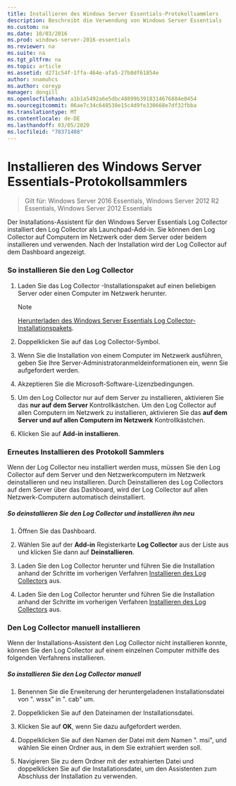 ```yaml
---
title: Installieren des Windows Server Essentials-Protokollsammlers
description: Beschreibt die Verwendung von Windows Server Essentials
ms.custom: na
ms.date: 10/03/2016
ms.prod: windows-server-2016-essentials
ms.reviewer: na
ms.suite: na
ms.tgt_pltfrm: na
ms.topic: article
ms.assetid: d271c54f-1ffa-464e-afa5-27b8df61854e
author: nnamuhcs
ms.author: coreyp
manager: dongill
ms.openlocfilehash: a1b1a5492a6e5dbc48899b3918314676884e0454
ms.sourcegitcommit: 06ae7c34c648538e15c4d9fe330668e7df32fbba
ms.translationtype: MT
ms.contentlocale: de-DE
ms.lasthandoff: 03/05/2020
ms.locfileid: "78371408"
---
```

# <a name="install-the-windows-server-essentials-log-collector"></a>Installieren des Windows Server Essentials-Protokollsammlers

>Gilt für: Windows Server 2016 Essentials, Windows Server 2012 R2 Essentials, Windows Server 2012 Essentials

Der Installations-Assistent für den Windows Server Essentials Log Collector installiert den Log Collector als Launchpad-Add-in. Sie können den Log Collector auf Computern im Netzwerk oder dem Server oder beidem installieren und verwenden. Nach der Installation wird der Log Collector auf dem Dashboard angezeigt.  
  
###  <a name="BKMK_ToInstall"></a>So installieren Sie den Log Collector  
  
1.  Laden Sie das Log Collector -Installationspaket auf einen beliebigen Server oder einen Computer im Netzwerk herunter.  
  
    > [!NOTE]
    > [Herunterladen des Windows Server Essentials Log Collector-Installationspakets](https://www.microsoft.com/download/details.aspx?id=34821).  
  
2.  Doppelklicken Sie auf das Log Collector-Symbol.  
  
3.  Wenn Sie die Installation von einem Computer im Netzwerk ausführen, geben Sie Ihre Server-Administratoranmeldeinformationen ein, wenn Sie aufgefordert werden.  
  
4.  Akzeptieren Sie die Microsoft-Software-Lizenzbedingungen.  
  
5.  Um den Log Collector nur auf dem Server zu installieren, aktivieren Sie das **nur auf dem Server** Kontrollkästchen. Um den Log Collector auf allen Computern im Netzwerk zu installieren, aktivieren Sie das **auf dem Server und auf allen Computern im Netzwerk** Kontrollkästchen.  
  
6.  Klicken Sie auf **Add-in installieren**.  
  
###  <a name="BKMK_Reinstall"></a>Erneutes Installieren des Protokoll Sammlers  
 Wenn der Log Collector neu installiert werden muss, müssen Sie den Log Collector auf dem Server und den Netzwerkcomputern im Netzwerk deinstallieren und neu installieren. Durch Deinstallieren des Log Collectors auf dem Server über das Dashboard, wird der Log Collector auf allen Netzwerk-Computern automatisch deinstalliert.  
  
##### <a name="to-uninstall-and-reinstall-the-log-collector"></a>So deinstallieren Sie den Log Collector und installieren ihn neu  
  
1.  Öffnen Sie das Dashboard.  
  
2.  Wählen Sie auf der **Add-in** Registerkarte **Log Collector** aus der Liste aus und klicken Sie dann auf **Deinstallieren**.  
  

3.  Laden Sie den Log Collector herunter und führen Sie die Installation anhand der Schritte im vorherigen Verfahren [Installieren des Log Collectors](Install-the-Windows-Server-Essentials-Log-Collector.md#BKMK_ToInstall) aus.  

3.  Laden Sie den Log Collector herunter und führen Sie die Installation anhand der Schritte im vorherigen Verfahren [Installieren des Log Collectors](../support/Install-the-Windows-Server-Essentials-Log-Collector.md#BKMK_ToInstall) aus.  

  
### <a name="manually-install-the-log-collector"></a>Den Log Collector manuell installieren  
 Wenn der Installations-Assistent den Log Collector nicht installieren konnte, können Sie den Log Collector auf einem einzelnen Computer mithilfe des folgenden Verfahrens installieren.  
  
##### <a name="to-manually-install-the-log-collector"></a>So installieren Sie den Log Collector manuell  
  
1.  Benennen Sie die Erweiterung der heruntergeladenen Installationsdatei von ". wssx" in ". cab" um.  
  
2.  Doppelklicken Sie auf den Dateinamen der Installationsdatei.  
  
3.  Klicken Sie auf **OK**, wenn Sie dazu aufgefordert werden.  
  
4.  Doppelklicken Sie auf den Namen der Datei mit dem Namen ". msi", und wählen Sie einen Ordner aus, in dem Sie extrahiert werden soll.  
  
5.  Navigieren Sie zu dem Ordner mit der extrahierten Datei und doppelklicken Sie auf die Installationsdatei, um den Assistenten zum Abschluss der Installation zu verwenden.
